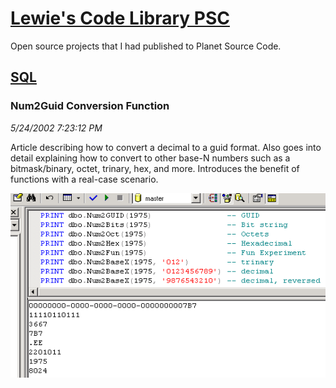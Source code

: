 # [Lewie's Code Library PSC](../../README.md)

Open source projects that I had published to Planet Source Code.

## [SQL](../README.md)

### Num2Guid Conversion Function

*5/24/2002 7:23:12 PM*

Article describing how to convert a decimal to a guid format. Also goes into detail explaining how to convert to other base-N numbers such as a bitmask/binary, octet, trinary, hex, and more. Introduces the benefit of functions with a real-case scenario.

![Screenshot of Num2Guid Conversion Function](./screenshot.gif)



